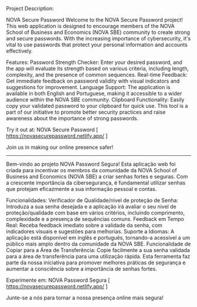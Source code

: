 Project Description: 

NOVA Secure Password
Welcome to the NOVA Secure Password project! This web application is designed to encourage members of the NOVA School of Business and Economics (NOVA SBE) community to create strong and secure passwords. With the increasing importance of cybersecurity, it's vital to use passwords that protect your personal information and accounts effectively.

Features:
Password Strength Checker: Enter your desired password, and the app will evaluate its strength based on various criteria, including length, complexity, and the presence of common sequences.
Real-time Feedback: Get immediate feedback on password validity with visual indicators and suggestions for improvement.
Language Support: The application is available in both English and Portuguese, making it accessible to a wider audience within the NOVA SBE community.
Clipboard Functionality: Easily copy your validated password to your clipboard for quick use.
This tool is a part of our initiative to promote better security practices and raise awareness about the importance of strong passwords.

Try it out at: NOVA Secure Password [ https://novasecurepassword.netlify.app/ ]

Join us in making our online presence safer!

---------------------------------------------------------------------------------------------------------------------------------------------------------------------------------------------------------------------------------------------------------------------------------------------------------------------------------------------------------------------------------

Bem-vindo ao projeto NOVA Password Segura! Esta aplicação web foi criada para incentivar os membros da comunidade da NOVA School of Business and Economics (NOVA SBE) a criar senhas fortes e seguras. Com a crescente importância da cibersegurança, é fundamental utilizar senhas que protejam eficazmente a sua informação pessoal e contas.

Funcionalidades:
Verificador de Qualidade/nivel de proteção de Senha: Introduza a sua senha desejada e a aplicação irá avaliar o seu nivel de proteção/qualidade com base em vários critérios, incluindo comprimento, complexidade e a presença de sequências comuns.
Feedback em Tempo Real: Receba feedback imediato sobre a validade da senha, com indicadores visuais e sugestões para melhorias.
Suporte a Idiomas: A aplicação está disponível em inglês e português, tornando-a acessível a um público mais amplo dentro da comunidade da NOVA SBE.
Funcionalidade de Copiar para a Área de Transferência: Copie facilmente a sua senha validada para a área de transferência para uma utilização rápida.
Esta ferramenta faz parte da nossa iniciativa para promover melhores práticas de segurança e aumentar a consciência sobre a importância de senhas fortes.

Experimente em: NOVA Password Segura [ https://novasecurepassword.netlify.app/ ]

Junte-se a nós para tornar a nossa presença online mais segura!
